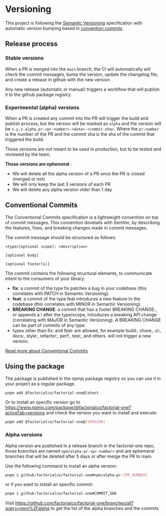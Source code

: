 # Versioning

This project is following the [Semantic Versioning](https://semver.org/) specification with automatic version bumping
based in [convention commits](https://www.conventionalcommits.org/en/v1.0.0/).

## Release process

### Stable versions

When a PR is merged into the `main` branch, the CI will automatically will check the commit messages, bump the version,
update the changelog file, and create a release in github with the new version.

Any new release (automatic or manual) triggers a workflow that will publish it to the github package registry.

### Experimental (alpha) versions

When a PR is created any commit into the PR will trigger the build and publish process, but the version will be marked
as
`alpha` and the version will be `x.y.z-alpha.pr-<pr-number>-<date>-<commit-sha>`. Where the `pr-number` is the number of
the PR
and the commit sha is the sha of the commit that triggered the build.

Those versions are not meant to be used in production, but to be tested and reviewed by the team.

**Those versions are ephemeral** :

- We will delete all the alpha version of a PR once the PR is closed (merged or not)
- We will only keep the last 3 versions of each PR
- We will delete any alpha version older than 1 day

## Conventional Commits

The Conventional Commits specification is a lightweight convention on top of commit messages. This convention
dovetails with SemVer, by describing the features, fixes, and breaking changes made in commit messages.

The commit message should be structured as follows:

```
<type>[optional scope]: <description>

[optional body]

[optional footer(s)]
```

The commit contains the following structural elements, to communicate intent to the consumers of your library:

- **fix**: a commit of the type fix patches a bug in your codebase (this correlates with PATCH in Semantic Versioning).
- **feat**: a commit of the type feat introduces a new feature to the codebase (this correlates with MINOR in Semantic
  Versioning).
- **BREAKING CHANGE**: a commit that has a footer BREAKING CHANGE:, or appends a ! after the type/scope, introduces a
  breaking API change (correlating with MAJOR in Semantic Versioning). A BREAKING CHANGE can be part of commits of any
  type.
- types other than fix: and feat: are allowed, for example build:, chore:, ci:, docs:, style:, refactor:, perf:, test:,
  and others. will not trigger a new version.

[Read more about Conventional Commits](https://www.conventionalcommits.org/en/v1.0.0/#examples)

## Using the package

The package is published in the npmjs package registry so you can use it in your project as a regular package.

```bash
pnpm add @factorialco/factorial-one@latest
```

Or to install an specific version go
to https://www.npmjs.com/package/@factorialco/factorial-one?activeTab=versions and check the version you want to install
and execute:

```bash
pnpm add @factorialco/factorial-one@[VERSION]
```

### Alpha versions

Alpha version are published in a release branch in the factorial-one repo, those branches are named
`npm/alpha-pr-<pr-number>` and are ephemeral branches that will be deleted after 5 days or after merge the PR to main.

Use the following command to install an alpha version:

```bash
pnpm i github:factorialco/factorial-one#npm/alpha-pr-[PR_NUMBER]
```

or if you want to install an specific commit:

```bash
pnpm i github:factorialco/factorial-one#COMMIT_SHA
```

Visit https://github.com/factorialco/factorial-one/branches/all?query=npm%2Falpha to get the list of the alpha branches
and the commits







